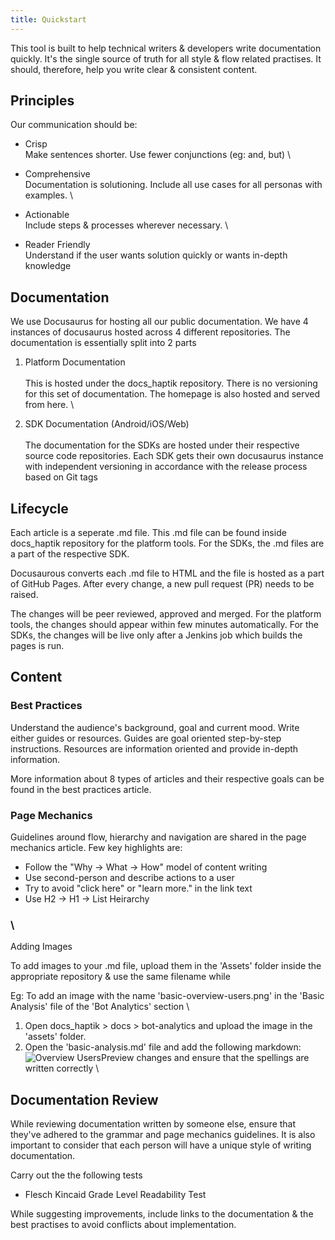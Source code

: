 ```yaml
---
title: Quickstart
---
```



This tool is built to help technical writers & developers write documentation quickly. It's the single source of truth for all style & flow related practises. It should, therefore, help you write clear & consistent content.


## Principles

Our communication should be:



*   Crisp \
Make sentences shorter. Use fewer conjunctions (eg: and, but) \

*   Comprehensive \
Documentation is solutioning. Include all use cases for all personas with examples. \

*   Actionable \
Include steps & processes wherever necessary. \

*   Reader Friendly \
Understand if the user wants solution quickly or wants in-depth knowledge


## Documentation

We use Docusaurus for hosting all our public documentation. We have 4 instances of docusaurus hosted across 4 different repositories. The documentation is essentially split into 2 parts



1. Platform Documentation \
 \
This is hosted under the docs_haptik repository. There is no versioning for this set of documentation. The homepage is also hosted and served from here. \

2. SDK Documentation (Android/iOS/Web) \
 \
The documentation for the SDKs are hosted under their respective source code repositories. Each SDK gets their own docusaurus instance with independent versioning in accordance with the release process based on Git tags


## Lifecycle

Each article is a seperate .md file. This .md file can be found inside docs_haptik repository for the platform tools. For the SDKs, the .md files are a part of the respective SDK.

Docusaurous converts each .md file to HTML and the file is hosted as a part of GitHub Pages. After every change, a new pull request (PR) needs to be raised.

The changes will be peer reviewed, approved and merged. For the platform tools, the changes should appear within few minutes automatically. For the SDKs, the changes will be live only after a Jenkins job which builds the pages is run.


## Content


### Best Practices

Understand the audience's background, goal and current mood. Write either guides or resources. Guides are goal oriented step-by-step instructions. Resources are information oriented and provide in-depth information.

More information about 8 types of articles and their respective goals can be found in the best practices article.


### Page Mechanics

Guidelines around flow, hierarchy and navigation are shared in the page mechanics article. Few key highlights are:



*   Follow the "Why → What → How" model of content writing
*   Use second-person and describe actions to a user
*   Try to avoid "click here" or "learn more." in the link text
*   Use H2 → H1 → List Heirarchy


###  \
Adding Images

To add images to your .md file, upload them in the 'Assets' folder inside the appropriate repository & use the same filename while

Eg:  To add an image with the name 'basic-overview-users.png'  in the 'Basic Analysis' file of the 'Bot Analytics' section \




1. Open docs_haptik > docs > bot-analytics and upload the image in the 'assets' folder.
2. Open the 'basic-analysis.md' file and add the following markdown: ![Overview Users](assets/basic-overview-users.png)Preview changes and ensure that the spellings are written correctly \



## Documentation Review

While reviewing documentation written by someone else, ensure that they've adhered to the grammar and page mechanics guidelines. It is also important to consider that each person will have a unique style of writing documentation.

Carry out the the following tests



*   Flesch Kincaid Grade Level Readability Test

While suggesting improvements, include links to the documentation & the best practises to avoid conflicts about implementation.
